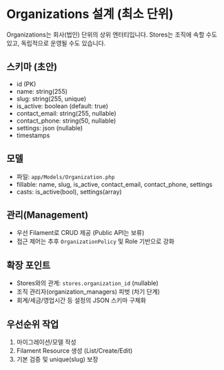 # Organizations 설계 (최소 단위)

Organizations는 회사(법인) 단위의 상위 엔터티입니다. Stores는 조직에 속할 수도 있고, 독립적으로 운영될 수도 있습니다.

## 스키마 (초안)
- id (PK)
- name: string(255)
- slug: string(255, unique)
- is_active: boolean (default: true)
- contact_email: string(255, nullable)
- contact_phone: string(50, nullable)
- settings: json (nullable)
- timestamps

## 모델
- 파일: `app/Models/Organization.php`
- fillable: name, slug, is_active, contact_email, contact_phone, settings
- casts: is_active(bool), settings(array)

## 관리(Management)
- 우선 Filament로 CRUD 제공 (Public API는 보류)
- 접근 제어는 추후 `OrganizationPolicy` 및 Role 기반으로 강화

## 확장 포인트
- Stores와의 관계: `stores.organization_id` (nullable)
- 조직 관리자(organization_managers) 피벗 (차기 단계)
- 회계/세금/영업시간 등 설정의 JSON 스키마 구체화

## 우선순위 작업
1) 마이그레이션/모델 작성
2) Filament Resource 생성 (List/Create/Edit)
3) 기본 검증 및 unique(slug) 보장
